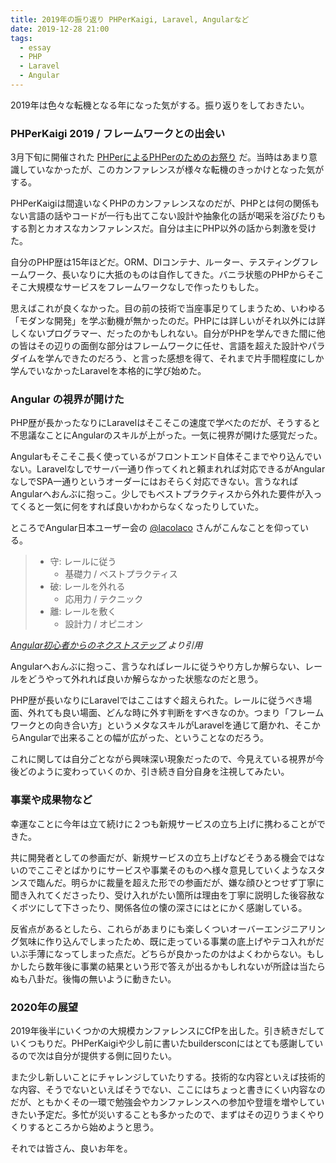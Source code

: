```yaml
---
title: 2019年の振り返り PHPerKaigi, Laravel, Angularなど
date: 2019-12-28 21:00
tags:
  - essay
  - PHP
  - Laravel
  - Angular
---
```


2019年は色々な転機となる年になった気がする。振り返りをしておきたい。

### PHPerKaigi 2019 / フレームワークとの出会い

3月下旬に開催された [PHPerによるPHPerのためのお祭り](https://phperkaigi.jp/2019/) だ。当時はあまり意識していなかったが、このカンファレンスが様々な転機のきっかけとなった気がする。

PHPerKaigiは間違いなくPHPのカンファレンスなのだが、PHPとは何の関係もない言語の話やコードが一行も出てこない設計や抽象化の話が喝采を浴びたりもする割とカオスなカンファレンスだ。自分は主にPHP以外の話から刺激を受けた。

自分のPHP歴は15年ほどだ。ORM、DIコンテナ、ルーター、テスティングフレームワーク、長いなりに大抵のものは自作してきた。バニラ状態のPHPからそこそこ大規模なサービスをフレームワークなしで作ったりもした。

思えばこれが良くなかった。目の前の技術で当座事足りてしまうため、いわゆる「モダンな開発」を学ぶ動機が無かったのだ。PHPには詳しいがそれ以外には詳しくないプログラマー、だったのかもしれない。自分がPHPを学んできた間に他の皆はその辺りの面倒な部分はフレームワークに任せ、言語を超えた設計やパラダイムを学んできたのだろう、と言った感想を得て、それまで片手間程度にしか学んでいなかったLaravelを本格的に学び始めた。

### Angular の視界が開けた

PHP歴が長かったなりにLaravelはそこそこの速度で学べたのだが、そうすると不思議なことにAngularのスキルが上がった。一気に視界が開けた感覚だった。

Angularもそこそこ長く使っているがフロントエンド自体そこまでやり込んでいない。Laravelなしでサーバ一通り作ってくれと頼まれれば対応できるがAngularなしでSPA一通りというオーダーにはおそらく対応できない。言うなればAngularへおんぶに抱っこ。少しでもベストプラクティスから外れた要件が入ってくると一気に何をすれば良いかわからなくなったりしていた。

ところでAngular日本ユーザー会の [@lacolaco](https://twitter.com/laco2net) さんがこんなことを仰っている。

> * 守: レールに従う
>   * 基礎力 / ベストプラクティス
> * 破: レールを外れる
>   * 応用力 / テクニック
> * 離: レールを敷く
>   * 設計力 / オピニオン

*[Angular初心者からのネクストステップ](https://docs.google.com/presentation/d/1Yy7VEIZZPt5shBzrMHma-4RV8N-91bj3gw-dKvNR9J8/pub?slide=id.g54b87eeb91_0_73) より引用*

Angularへおんぶに抱っこ、言うなればレールに従うやり方しか解らない、レールをどうやって外れれば良いか解らなかった状態なのだと思う。

PHP歴が長いなりにLaravelではここはすぐ超えられた。レールに従うべき場面、外れても良い場面、どんな時に外す判断をすべきなのか。つまり「フレームワークとの向き合い方」というメタなスキルがLaravelを通じて磨かれ、そこからAngularで出来ることの幅が広がった、ということなのだろう。

これに関しては自分ごとながら興味深い現象だったので、今見えている視界が今後どのように変わっていくのか、引き続き自分自身を注視してみたい。

### 事業や成果物など

幸運なことに今年は立て続けに２つも新規サービスの立ち上げに携わることができた。

共に開発者としての参画だが、新規サービスの立ち上げなどそうある機会ではないのでここぞとばかりにサービスや事業そのものへ様々意見していくようなスタンスで臨んだ。明らかに裁量を超えた形での参画だが、嫌な顔ひとつせず丁寧に聞き入れてくださったり、受け入れがたい箇所は理由を丁寧に説明した後容赦なくボツにして下さったり、関係各位の懐の深さにはとにかく感謝している。

反省点があるとしたら、これらがあまりにも楽しくついオーバーエンジニアリング気味に作り込んでしまったため、既に走っている事業の底上げやテコ入れがだいぶ手薄になってしまった点だ。どちらが良かったのかはよくわからない。もしかしたら数年後に事業の結果という形で答えが出るかもしれないが所詮は当たらぬも八卦だ。後悔の無いように動きたい。

### 2020年の展望

2019年後半にいくつかの大規模カンファレンスにCfPを出した。引き続きだしていくつもりだ。PHPerKaigiや少し前に書いたbuildersconにはとても感謝しているので次は自分が提供する側に回りたい。

また少し新しいことにチャレンジしていたりする。技術的な内容といえば技術的な内容、そうでないといえばそうでない、ここにはちょっと書きにくい内容なのだが、ともかくその一環で勉強会やカンファレンスへの参加や登壇を増やしていきたい予定だ。多忙が災いすることも多かったので、まずはその辺りうまくやりくりするところから始めようと思う。

それでは皆さん、良いお年を。
